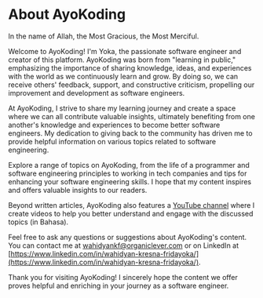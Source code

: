 # About AyoKoding

In the name of Allah, the Most Gracious, the Most Merciful.

Welcome to AyoKoding! I'm Yoka, the passionate software engineer and creator of this platform. AyoKoding was born from "learning in public," emphasizing the importance of sharing knowledge, ideas, and experiences with the world as we continuously learn and grow. By doing so, we can receive others' feedback, support, and constructive criticism, propelling our improvement and development as software engineers.

At AyoKoding, I strive to share my learning journey and create a space where we can all contribute valuable insights, ultimately benefiting from one another's knowledge and experiences to become better software engineers. My dedication to giving back to the community has driven me to provide helpful information on various topics related to software engineering.

Explore a range of topics on AyoKoding, from the life of a programmer and software engineering principles to working in tech companies and tips for enhancing your software engineering skills. I hope that my content inspires and offers valuable insights to our readers.

Beyond written articles, AyoKoding also features a [YouTube channel](https://www.youtube.com/ayokoding) where I create videos to help you better understand and engage with the discussed topics (in Bahasa).

Feel free to ask any questions or suggestions about AyoKoding's content. You can contact me at [wahidyankf@organiclever.com](mailto:wahidyankf@organiclever.com) or on LinkedIn at [https://www.linkedin.com/in/wahidyan-kresna-fridayoka/](https://www.linkedin.com/in/wahidyan-kresna-fridayoka/).

Thank you for visiting AyoKoding! I sincerely hope the content we offer proves helpful and enriching in your journey as a software engineer.
